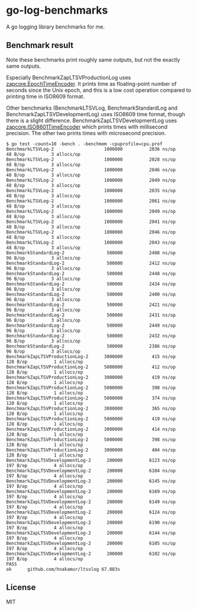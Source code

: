 go-log-benchmarks
=================

A go logging library benchmarks for me.

## Benchmark result

Note these benchmarks print roughly same outputs, but not the exactly same outputs.

Especially BenchmarkZapLTSVProductionLog uses
[zapcore.EpochTimeEncoder](https://godoc.org/go.uber.org/zap/zapcore#EpochTimeEncoder).
It prints time as floating-point number of seconds since the Unix epoch, and this is a
low cost operation compared to printing time in ISO8609 format.

Other benchmarks (BenchmarkLTSVLog, BenchmarkStandardLog and BenchmarkZapLTSVDevelopmentLog)
uses ISO8609 time format, though there is a slight difference.
BenchmarkZapLTSVDevelopmentLog uses [zapcore.ISO8601TimeEncoder](https://godoc.org/go.uber.org/zap/zapcore#ISO8601TimeEncoder) which prints times with millisecond precision.
The other two prints times with microsecond precision.

```
$ go test -count=10 -bench . -benchmem -cpuprofile=cpu.prof
BenchmarkLTSVLog-2                 	 1000000	      2036 ns/op	      48 B/op	       3 allocs/op
BenchmarkLTSVLog-2                 	 1000000	      2028 ns/op	      48 B/op	       3 allocs/op
BenchmarkLTSVLog-2                 	 1000000	      2046 ns/op	      48 B/op	       3 allocs/op
BenchmarkLTSVLog-2                 	 1000000	      2049 ns/op	      48 B/op	       3 allocs/op
BenchmarkLTSVLog-2                 	 1000000	      2035 ns/op	      48 B/op	       3 allocs/op
BenchmarkLTSVLog-2                 	 1000000	      2061 ns/op	      48 B/op	       3 allocs/op
BenchmarkLTSVLog-2                 	 1000000	      2049 ns/op	      48 B/op	       3 allocs/op
BenchmarkLTSVLog-2                 	 1000000	      2041 ns/op	      48 B/op	       3 allocs/op
BenchmarkLTSVLog-2                 	 1000000	      2046 ns/op	      48 B/op	       3 allocs/op
BenchmarkLTSVLog-2                 	 1000000	      2043 ns/op	      48 B/op	       3 allocs/op
BenchmarkStandardLog-2             	  500000	      2408 ns/op	      96 B/op	       3 allocs/op
BenchmarkStandardLog-2             	  500000	      2412 ns/op	      96 B/op	       3 allocs/op
BenchmarkStandardLog-2             	  500000	      2448 ns/op	      96 B/op	       3 allocs/op
BenchmarkStandardLog-2             	  500000	      2434 ns/op	      96 B/op	       3 allocs/op
BenchmarkStandardLog-2             	  500000	      2400 ns/op	      96 B/op	       3 allocs/op
BenchmarkStandardLog-2             	  500000	      2421 ns/op	      96 B/op	       3 allocs/op
BenchmarkStandardLog-2             	  500000	      2431 ns/op	      96 B/op	       3 allocs/op
BenchmarkStandardLog-2             	  500000	      2449 ns/op	      96 B/op	       3 allocs/op
BenchmarkStandardLog-2             	  500000	      2432 ns/op	      96 B/op	       3 allocs/op
BenchmarkStandardLog-2             	  500000	      2386 ns/op	      96 B/op	       3 allocs/op
BenchmarkZapLTSVProductionLog-2    	 3000000	       415 ns/op	     128 B/op	       1 allocs/op
BenchmarkZapLTSVProductionLog-2    	 5000000	       412 ns/op	     128 B/op	       1 allocs/op
BenchmarkZapLTSVProductionLog-2    	 3000000	       419 ns/op	     128 B/op	       1 allocs/op
BenchmarkZapLTSVProductionLog-2    	 5000000	       398 ns/op	     128 B/op	       1 allocs/op
BenchmarkZapLTSVProductionLog-2    	 5000000	       374 ns/op	     128 B/op	       1 allocs/op
BenchmarkZapLTSVProductionLog-2    	 3000000	       365 ns/op	     128 B/op	       1 allocs/op
BenchmarkZapLTSVProductionLog-2    	 5000000	       419 ns/op	     128 B/op	       1 allocs/op
BenchmarkZapLTSVProductionLog-2    	 3000000	       414 ns/op	     128 B/op	       1 allocs/op
BenchmarkZapLTSVProductionLog-2    	 5000000	       398 ns/op	     128 B/op	       1 allocs/op
BenchmarkZapLTSVProductionLog-2    	 3000000	       404 ns/op	     128 B/op	       1 allocs/op
BenchmarkZapLTSVDevelopmentLog-2   	  200000	      6123 ns/op	     197 B/op	       4 allocs/op
BenchmarkZapLTSVDevelopmentLog-2   	  200000	      6104 ns/op	     197 B/op	       4 allocs/op
BenchmarkZapLTSVDevelopmentLog-2   	  200000	      6145 ns/op	     197 B/op	       4 allocs/op
BenchmarkZapLTSVDevelopmentLog-2   	  200000	      6169 ns/op	     197 B/op	       4 allocs/op
BenchmarkZapLTSVDevelopmentLog-2   	  200000	      6149 ns/op	     197 B/op	       4 allocs/op
BenchmarkZapLTSVDevelopmentLog-2   	  200000	      6124 ns/op	     197 B/op	       4 allocs/op
BenchmarkZapLTSVDevelopmentLog-2   	  200000	      6190 ns/op	     197 B/op	       4 allocs/op
BenchmarkZapLTSVDevelopmentLog-2   	  200000	      6144 ns/op	     197 B/op	       4 allocs/op
BenchmarkZapLTSVDevelopmentLog-2   	  200000	      6105 ns/op	     197 B/op	       4 allocs/op
BenchmarkZapLTSVDevelopmentLog-2   	  200000	      6102 ns/op	     197 B/op	       4 allocs/op
PASS
ok  	github.com/hnakamur/ltsvlog	67.083s
```

## License
MIT
